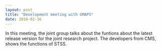 ```yaml
---
layout: post
title: "Development meeting with GMAPS"
date: 2016-02-16
---
```


In this meeting, the joint group talks about the funtions about the latest release version for the joint research project. The developers from CMS, shows the functions of STSS.
